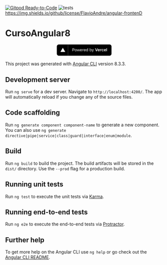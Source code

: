 [![Gitpod Ready-to-Code](https://img.shields.io/badge/Gitpod-Ready--to--Code-blue?logo=gitpod)](https://gitpod.io/#https://github.com/FlavioAndre/angular-frontend) ![tests](https://github.com/FlavioAndre/angular-frontend/workflows/tests/badge.svg)
https://img.shields.io/github/license/FlavioAndre/angular-frontenD

# CursoAngular8

<p align="center">
    <a href="https://vercel.com/?utm_source=angular-frontend" target="_blank" rel="noopener">
      <img src="./public/powered-by-vercel.svg" width="175" alt="Powered by Vercel" />
    </a>
</p>

This project was generated with [Angular CLI](https://github.com/angular/angular-cli) version 8.3.3.

## Development server

Run `ng serve` for a dev server. Navigate to `http://localhost:4200/`. The app will automatically reload if you change any of the source files.

## Code scaffolding

Run `ng generate component component-name` to generate a new component. You can also use `ng generate directive|pipe|service|class|guard|interface|enum|module`.

## Build

Run `ng build` to build the project. The build artifacts will be stored in the `dist/` directory. Use the `--prod` flag for a production build.

## Running unit tests

Run `ng test` to execute the unit tests via [Karma](https://karma-runner.github.io).

## Running end-to-end tests

Run `ng e2e` to execute the end-to-end tests via [Protractor](http://www.protractortest.org/).

## Further help

To get more help on the Angular CLI use `ng help` or go check out the [Angular CLI README](https://github.com/angular/angular-cli/blob/master/README.md).
